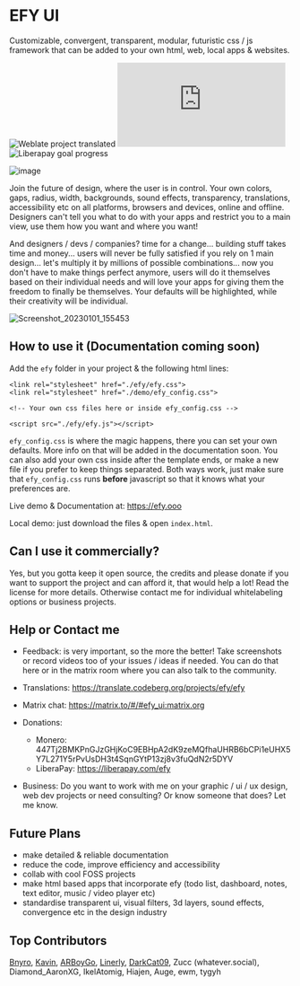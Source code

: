 # EFY UI
Customizable, convergent, transparent, modular, futuristic css / js framework that can be added to your own html, web, local apps & websites.

![Weblate project translated](https://img.shields.io/weblate/progress/efy?color=%233399ff&server=https%3A%2F%2Ftranslate.codeberg.org)
![Matrix](https://img.shields.io/matrix/efy_ui:matrix.org?color=%2377aa00&label=matrix_users)
![Liberapay goal progress](https://img.shields.io/liberapay/goal/efy?label=donations)

![image](https://user-images.githubusercontent.com/86549690/192852125-ba861a18-a85c-4dd3-8594-7cd758888ec7.png)

Join the future of design, where the user is in control. Your own colors, gaps, radius, width, backgrounds, sound effects, transparency, translations, accessibility etc on all platforms, browsers and devices, online and offline. Designers can't tell you what to do with your apps and restrict you to a main view, use them how you want and where you want!

And designers / devs / companies? time for a change... building stuff takes time and money... users will never be fully satisfied if you rely on 1 main design... let's multiply it by millions of possible combinations... now you don't have to make things perfect anymore, users will do it themselves based on their individual needs and will love your apps for giving them the freedom to finally be themselves. Your defaults will be highlighted, while their creativity will be individual.

![Screenshot_20230101_155453](https://user-images.githubusercontent.com/86549690/211212230-6f75857b-7a95-4f2d-9b9a-b9c1b48df8b9.png)


## How to use it (Documentation coming soon)
Add the `efy` folder in your project & the following html lines:

```
<link rel="stylesheet" href="./efy/efy.css">
<link rel="stylesheet" href="./demo/efy_config.css">

<!-- Your own css files here or inside efy_config.css -->

<script src="./efy/efy.js"></script>
```

`efy_config.css` is where the magic happens, there you can set your own defaults. More info on that will be added in the documentation soon. You can also add your own css inside after the template ends, or make a new file if you prefer to keep things separated. Both ways work, just make sure that `efy_config.css` runs **before** javascript so that it knows what your preferences are.

Live demo & Documentation at: https://efy.ooo

Local demo: just download the files & open `index.html`.

## Can I use it commercially?

Yes, but you gotta keep it open source, the credits and please donate if you want to support the project and can afford it, that would help a lot! Read the license for more details. Otherwise contact me for individual whitelabeling options or business projects.

## Help or Contact me

- Feedback: is very important, so the more the better! Take screenshots or record videos too of your issues / ideas if needed. You can do that here or in the matrix room where you can also talk to the community.
- Translations: https://translate.codeberg.org/projects/efy/efy
- Matrix chat: https://matrix.to/#/#efy_ui:matrix.org
- Donations:

  - Monero: 447Tj2BMKPnGJzGHjKoC9EBHpA2dK9zeMQfhaUHRB6bCPi1eUHX5Y7L271Y5rPvUsDH3t4SqnGYtP13zj8v3fuQdN2r5DYV
  - LiberaPay: https://liberapay.com/efy

- Business: Do you want to work with me on your graphic / ui / ux design, web dev projects or need consulting? Or know someone that does? Let me know.

## Future Plans

- make detailed & reliable documentation
- reduce the code, improve efficiency and accessibility
- collab with cool FOSS projects
- make html based apps that incorporate efy (todo list, dashboard, notes, text editor, music / video player etc)
- standardise transparent ui, visual filters, 3d layers, sound effects, convergence etc in the design industry

## Top Contributors

[Bnyro](https://github.com/Bnyro), [Kavin](https://github.com/FireMasterK), [ARBoyGo](https://github.com/ARBoyGo), [Linerly](https://github.com/Linerly), [DarkCat09](https://github.com/DarkCat09), Zucc (whatever.social), Diamond_AaronXG, IkelAtomig, Hiajen, Auge, ewm, tygyh

